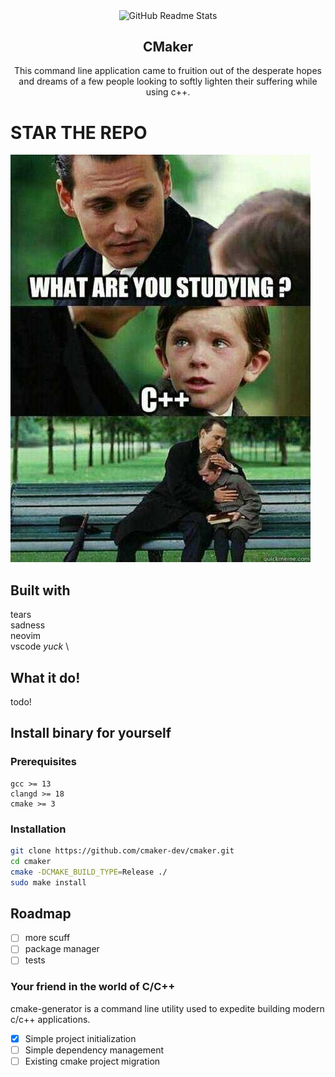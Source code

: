 <p align="center">
 <img width="250px" src="https://github.com/cmaker-dev/cmaker/blob/main/source/images/cmakerlogo.svg" align="center" alt="GitHub Readme Stats" />
 <h2 align="center">CMaker</h2>
 <p align="center">This command line application came to fruition out of the desperate hopes and dreams of a few people looking to softly lighten their suffering while using c++. </p>
</p>




# STAR THE REPO

![](./source/images/average_cpp_learner.png)


## Built with
tears \
sadness \
neovim \
vscode *yuck* \

## What it do!
todo!

## Install binary for yourself
### Prerequisites
```
gcc >= 13
clangd >= 18
cmake >= 3
```

### Installation
```bash
git clone https://github.com/cmaker-dev/cmaker.git
cd cmaker
cmake -DCMAKE_BUILD_TYPE=Release ./
sudo make install
```

## Roadmap
- [ ] more scuff
- [ ] package manager
- [ ] tests

### Your friend in the world of C/C++
cmake-generator is a command line utility used to expedite building modern c/c++ applications.

- [x] Simple project initialization
- [ ] Simple dependency management
- [ ] Existing cmake project migration
